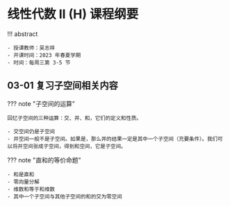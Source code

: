 # 线性代数 II (H) 课程纲要

<!-- prettier-ignore-start -->
!!! abstract
    
    - 授课教师：吴志祥
    - 开课时间：2023 年春夏学期
    - 时间：每周三第 3-5 节
<!-- prettier-ignore-end -->

## 03-01 复习子空间相关内容

<!-- prettier-ignore-start -->
??? note "子空间的运算"
    
    回忆子空间的三种运算：交、并、和，它们的定义和性质。

    - 交空间仍是子空间
    - 并空间一般不是子空间。如果是，那么并的结果一定是其中一个子空间（充要条件）。我们可以将并空间张成子空间，得到和空间，它是子空间。
<!-- prettier-ignore-end -->  

<!-- prettier-ignore-start -->
??? note "直和的等价命题"
    
    - 和是直和
    - 零向量分解
    - 维数和等于和维数
    - 其中一个子空间与其他子空间的和的交为零空间
<!-- prettier-ignore-end -->